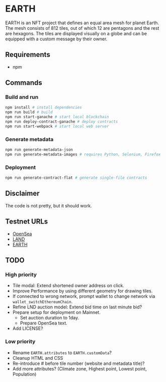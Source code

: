 # EARTH

EARTH is an NFT project that defines an equal area mesh for planet Earth. The mesh consists of 812 tiles, out of which 12 are pentagons and the rest are hexagons. The tiles are displayed visually on a globe and can be equipped with a custom message by their owner.

## Requirements

- npm

## Commands

### Build and run
```bash
npm install # install dependencies
npm run build # build
npm run start-ganache # start local blockchain
npm run deploy-contract-ganache # deploy contracts
npm run start-webpack # start local web server
```

### Generate metadata
```bash
npm run generate-metadata-json
npm run generate-metadata-images # requires Python, Selenium, Firefox
```

### Deployment
```bash
npm run generate-contract-flat # generate single-file contracts
```

## Disclaimer

The code is not pretty, but it should work.

## Testnet URLs

- [OpenSea](https://testnets.opensea.io/collection/earth-tiles)
- [LAND](https://rinkeby.etherscan.io/token/0x36154023b3a7d15c60fe99f14c1ed4d0b0de53d4#writeContract)
- [EARTH](https://rinkeby.etherscan.io/address/0x30E8782433b7cE079E8772c7f756E3bEfa6Aebb3#tokentxns)

## TODO

### High priority

- Tile modal: Extend shortened owner address on click.
- Improve Performance by using different geometry for drawing tiles.
- If connected to wrong network, prompt wallet to change network via `wallet_switchEthereumChain`.
- Refine LND auction model: Extend bid time on last minute bid?
- Prepare setup for deployment on Mainnet.
    - Set auction duration to 1day.
    - Prepare OpenSea text.
- Add LICENSE?

### Low priority

- Rename `EARTH.attributes` to `EARTH.customData`?
- Cleanup HTML and CSS
- Re-introduce # before tile number (website and metadata title)?
- Add more attributes? (Climate zone, Highest point, Lowest point, Population)
